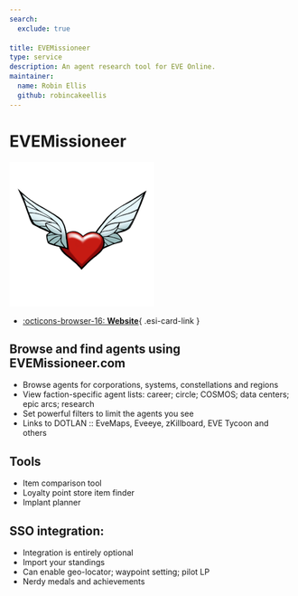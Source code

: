 ```yaml
---
search:
  exclude: true

title: EVEMissioneer
type: service
description: An agent research tool for EVE Online.
maintainer:
  name: Robin Ellis
  github: robincakeellis
---
```


# EVEMissioneer

![](icon.png)
<div class="grid cards" markdown>

- [:octicons-browser-16: **Website**](https://evemissioneer.com/){ .esi-card-link }

</div>

## Browse and find agents using EVEMissioneer.com

* Browse agents for corporations, systems, constellations and regions
* View faction-specific agent lists: career; circle; COSMOS; data centers; epic arcs; research
* Set powerful filters to limit the agents you see
* Links to DOTLAN :: EveMaps, Eveeye, zKillboard, EVE Tycoon and others

## Tools

* Item comparison tool
* Loyalty point store item finder
* Implant planner

## SSO integration:

* Integration is entirely optional
* Import your standings
* Can enable geo-locator; waypoint setting; pilot LP
* Nerdy medals and achievements

